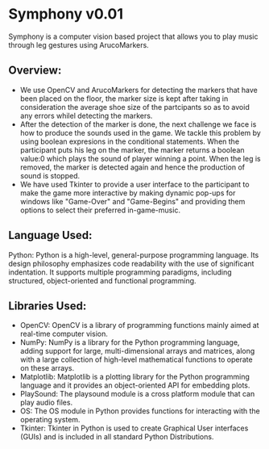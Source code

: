 # Symphony v0.01
Symphony is a computer vision based project that allows you to play music through leg gestures using ArucoMarkers.

## Overview:
* We use OpenCV and ArucoMarkers for detecting the markers that have been placed on the floor, the marker size is kept after taking in consideration the average shoe size of the partcipants so as to avoid any errors whilel detecting the markers.
* After the detection of the marker is done, the next challenge we face is how to produce the sounds used in the game. We tackle this problem by using boolean expresions in the conditional statements. When the participant puts his leg on the marker, the marker returns a boolean value:0  which plays the sound of player winning a point. When the leg is removed, the marker is detected again and hence the production of sound is stopped.
* We have used Tkinter to provide a user interface to the participant to make the game more interactive by making dynamic pop-ups for windows like "Game-Over" and "Game-Begins" and providing them options to select their preferred in-game-music.


## Language Used: 
Python: Python is a high-level, general-purpose programming language. Its design philosophy emphasizes code readability with the use of significant indentation.  It supports multiple programming paradigms, including structured, object-oriented and functional programming.






## Libraries Used: 
* OpenCV: OpenCV is a library of programming functions mainly aimed at real-time computer vision.
* NumPy: NumPy is a library for the Python programming language, adding support for large, multi-dimensional arrays and matrices, along with a large collection of high-level mathematical functions to operate on these arrays.
* Matplotlib: Matplotlib is a plotting library for the Python programming language and it provides an object-oriented API for embedding plots.
* PlaySound: The playsound module is a cross platform module that can play audio files.
* OS: The OS module in Python provides functions for interacting with the operating system.
* Tkinter: Tkinter in Python is used to create Graphical User interfaces (GUIs) and is included in all standard Python Distributions.
